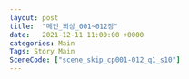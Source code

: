 ```yaml
---
layout: post
title:  "메인_회상_001~012장"
date:   2021-12-11 11:00:00 +0000
categories: Main
Tags: Story Main
SceneCode: ["scene_skip_cp001-012_q1_s10"]
---
```

